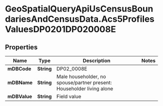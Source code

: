 # GeoSpatialQueryApiUsCensusBoundariesAndCensusData.Acs5ProfilesValuesDP0201DP020008E

## Properties

Name | Type | Description | Notes
------------ | ------------- | ------------- | -------------
**mDBCode** | **String** | DP02_0008E | 
**mDBName** | **String** | Male householder, no spouse/partner present: Householder living alone | 
**mDBValue** | **String** | Field value | 


